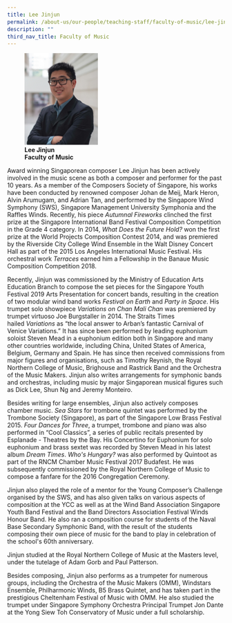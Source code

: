 ```yaml
---
title: Lee Jinjun
permalink: /about-us/our-people/teaching-staff/faculty-of-music/lee-jinjun/
description: ""
third_nav_title: Faculty of Music
---
```

<figure>
<img style="width:40%" src="/images/music_full_lee-jinjun_photo-02.jpg">
<figcaption> <strong>Lee Jinjun<br>
Faculty of Music</strong>
</figcaption>
</figure>

Award winning Singaporean composer Lee Jinjun has been actively involved in the music scene as both a composer and performer for the past 10 years. As a member of the Composers Society of Singapore, his works have been conducted by renowned composer Johan de Meij, Mark Heron, Alvin Arumugam, and Adrian Tan, and performed by the Singapore Wind Symphony (SWS), Singapore Management University Symphonia and the Raffles Winds. Recently, his piece&nbsp;_Autumnal Fireworks_&nbsp;clinched the first prize at the Singapore International Band Festival Composition Competition in the Grade 4 category. In 2014,&nbsp;_What Does the Future Hold?_&nbsp;won the first prize at the World Projects Composition Contest 2014, and was premiered by the Riverside City College Wind Ensemble in the Walt Disney Concert Hall as part of the 2015 Los Angeles International Music Festival. His orchestral work&nbsp;_Terraces_&nbsp;earned him a Fellowship in the Banaue Music Composition Competition 2018.

  

Recently, Jinjun was commissioned by the Ministry of Education Arts Education Branch to compose the set pieces for the Singapore Youth Festival 2019 Arts Presentation for concert bands, resulting in the creation of two modular wind band works&nbsp;_Festival on Earth_&nbsp;and&nbsp;_Party in Space_. His trumpet solo showpiece&nbsp;_Variations on Chan Mali Chan_&nbsp;was premiered by trumpet virtuoso Joe Burgstaller in 2014. The Straits Times hailed&nbsp;_Variations_&nbsp;as “the local answer to Arban’s fantastic Carnival of Venice Variations.” It has since been performed by leading euphonium soloist Steven Mead in a euphonium edition both in Singapore and many other countries worldwide, including China, United States of America, Belgium, Germany and Spain. He has since then received commissions from major figures and organisations, such as Timothy Reynish, the Royal Northern College of Music, Brighouse and Rastrick Band and the Orchestra of the Music Makers. Jinjun also writes arrangements for symphonic bands and orchestras, including music by major Singaporean musical figures such as Dick Lee, Shun Ng and Jeremy Monteiro.

  

Besides writing for large ensembles, Jinjun also actively composes chamber music.&nbsp;_Sea Stars_&nbsp;for trombone quintet was performed by the Trombone Society (Singapore), as part of the Singapore Low Brass Festival 2015.&nbsp;_Four Dances for Three_, a trumpet, trombone and piano was also performed in “Cool Classics”, a series of public recitals presented by Esplanade - Theatres by the Bay. His Concertino for Euphonium for solo euphonium and brass sextet was recorded by Steven Mead in his latest album&nbsp;_Dream Times_.&nbsp;_Who's Hungary?_&nbsp;was also performed by Quintoot as part of the RNCM Chamber Music Festival 2017 Budafest. He was subsequently commissioned by the Royal Northern College of Music to compose a fanfare for the 2016 Congregation Ceremony.

  

Jinjun also played the role of a mentor for the Young Composer’s Challenge organised by the SWS, and has also given talks on various aspects of composition at the YCC as well as at the Wind Band Association Singapore Youth Band Festival and the Band Directors Association Festival Winds Honour Band. He also ran a composition course for students of the Naval Base Secondary Symphonic Band, with the result of the students composing their own piece of music for the band to play in celebration of the school's 60th anniversary.

  

Jinjun studied at the Royal Northern College of Music at the Masters level, under the tutelage of Adam Gorb and Paul Patterson.

  

Besides composing, Jinjun also performs as a trumpeter for numerous groups, including the Orchestra of the Music Makers (OMM), Windstars Ensemble, Philharmonic Winds, B5 Brass Quintet, and has taken part in the prestigious Cheltenham Festival of Music with OMM. He also studied the trumpet under Singapore Symphony Orchestra Principal Trumpet Jon Dante at the Yong Siew Toh Conservatory of Music under a full scholarship.
